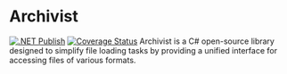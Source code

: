 # Archivist
[![.NET Publish](https://github.com/JaCraig/Archivist/actions/workflows/dotnet-publish.yml/badge.svg)](https://github.com/JaCraig/Archivist/actions/workflows/dotnet-publish.yml) [![Coverage Status](https://coveralls.io/repos/github/JaCraig/Archivist/badge.svg?branch=main)](https://coveralls.io/github/JaCraig/Archivist?branch=main)
Archivist is a C# open-source library designed to simplify file loading tasks by providing a unified interface for accessing files of various formats.
